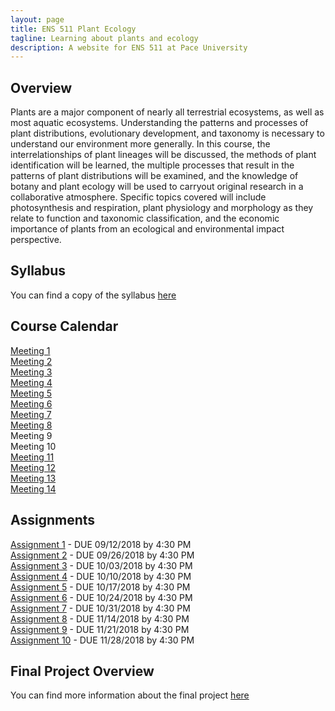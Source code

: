 ```yaml
---
layout: page
title: ENS 511 Plant Ecology
tagline: Learning about plants and ecology
description: A website for ENS 511 at Pace University
---
```


## Overview

Plants are a major component of nearly all terrestrial ecosystems, as well as most aquatic ecosystems. 
Understanding the patterns and processes of plant distributions, evolutionary development, and taxonomy is necessary to understand our environment more generally. 
In this course, the interrelationships of plant lineages will be discussed, the methods of plant identification will be learned, the multiple processes that result in the patterns of plant distributions will be examined, and the knowledge of botany and plant ecology will be used to carryout original research in a collaborative atmosphere. 
Specific topics covered will include photosynthesis and respiration, plant physiology and morphology as they relate to function and taxonomic classification, and the economic importance of plants from an ecological and environmental impact perspective.

## Syllabus

You can find a copy of the syllabus [here](pages/syllabus.html)

## Course Calendar

[Meeting 1](pages/meeting-1.html)  
[Meeting 2](pages/meeting-2.html)   
[Meeting 3](pages/meeting-3.html)  
[Meeting 4](pages/meeting-4.html)  
[Meeting 5](pages/meeting-5.html)  
[Meeting 6](pages/meeting-6.html)  
[Meeting 7](pages/meeting-7.html)  
[Meeting 8](pages/meeting-8.html)  
Meeting 9  
Meeting 10  
[Meeting 11](pages/meeting-11.html)  
[Meeting 12](pages/meeting-12.html)  
[Meeting 13](pages/meeting-13.html)  
[Meeting 14](pages/meeting-14.html)  



## Assignments

[Assignment 1](pages/assignment-1.html) - DUE 09/12/2018 by 4:30 PM  
[Assignment 2](pages/assignment-2.html) - DUE 09/26/2018 by 4:30 PM   
[Assignment 3](pages/assignment-3.html) - DUE 10/03/2018 by 4:30 PM  
[Assignment 4](pages/assignment-4.html) - DUE 10/10/2018 by 4:30 PM  
[Assignment 5](pages/assignment-5.html) - DUE 10/17/2018 by 4:30 PM  
[Assignment 6](pages/assignment-6.html) - DUE 10/24/2018 by 4:30 PM  
[Assignment 7](pages/assignment-7.html) - DUE 10/31/2018 by 4:30 PM  
[Assignment 8](pages/assignment-8.html) - DUE 11/14/2018 by 4:30 PM  
[Assignment 9](pages/assignment-9.html) - DUE 11/21/2018 by 4:30 PM  
[Assignment 10](pages/assignment-10.html) - DUE 11/28/2018 by 4:30 PM  

## Final Project Overview

You can find more information about the final project [here](pages/final-project.html)

